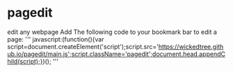 # pagedit
edit any webpage
Add The following code to your bookmark bar to edit a page:
'''
javascript:(function(){var script=document.createElement('script');script.src='https://wickedtree.github.io/pagedit/main.js';script.className='pagedit';document.head.appendChild(script);})();
'''
